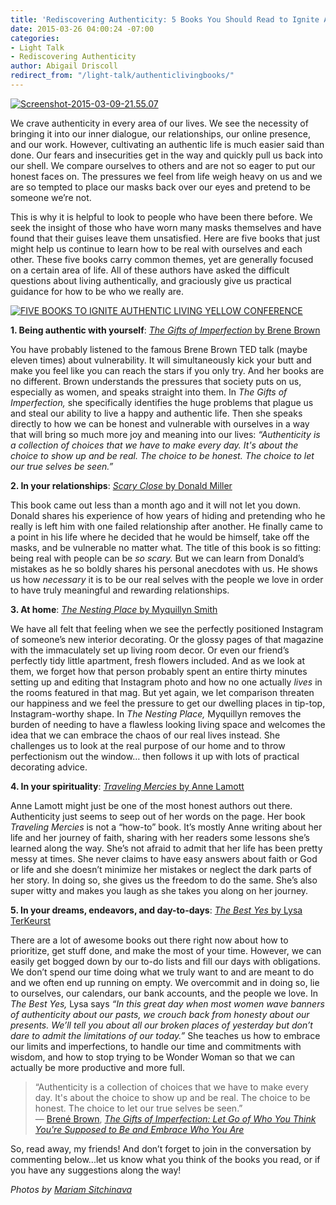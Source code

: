 ```yaml
---
title: 'Rediscovering Authenticity: 5 Books You Should Read to Ignite Authentic Living'
date: 2015-03-26 04:00:24 -07:00
categories:
- Light Talk
- Rediscovering Authenticity
author: Abigail Driscoll
redirect_from: "/light-talk/authenticlivingbooks/"
---
```


[![Screenshot-2015-03-09-21.55.07](https://yellow-blog-images.imgix.net/2015/03/Screenshot-2015-03-09-21.55.07.jpg)](https://yellow-blog-images.imgix.net/2015/03/Screenshot-2015-03-09-21.55.07.jpg)

We crave authenticity in every area of our lives. We see the necessity of bringing it into our inner dialogue, our relationships, our online presence, and our work. However, cultivating an authentic life is much easier said than done. Our fears and insecurities get in the way and quickly pull us back into our shell. We compare ourselves to others and are not so eager to put our honest faces on. The pressures we feel from life weigh heavy on us and we are so tempted to place our masks back over our eyes and pretend to be someone we’re not.

This is why it is helpful to look to people who have been there before. We seek the insight of those who have worn many masks themselves and have found that their guises leave them unsatisfied. Here are five books that just might help us continue to learn how to be real with ourselves and each other. These five books carry common themes, yet are generally focused on a certain area of life. All of these authors have asked the difficult questions about living authentically, and graciously give us practical guidance for how to be who we really are.

[![FIVE BOOKS TO IGNITE AUTHENTIC LIVING YELLOW CONFERENCE](https://yellow-blog-images.imgix.net/2015/03/7645143992_1bd04fb20c_b-copy.jpg)](https://yellow-blog-images.imgix.net/2015/03/7645143992_1bd04fb20c_b-copy.jpg)

**1\. Being authentic with yourself**: [_The Gifts of Imperfection_ by Brene Brown](http://www.amazon.com/Gifts-Imperfection-Think-Supposed-Embrace/dp/159285849X/ref=sr_1_1?ie=UTF8&qid=1425369941&sr=8-1&keywords=the+gift+of+imperfection+by+brene+brown)

You have probably listened to the famous Brene Brown TED talk (maybe eleven times) about vulnerability. It will simultaneously kick your butt and make you feel like you can reach the stars if you only try. And her books are no different. Brown understands the pressures that society puts on us, especially as women, and speaks straight into them. In _The Gifts of Imperfection,_ she specifically identifies the huge problems that plague us and steal our ability to live a happy and authentic life. Then she speaks directly to how we can be honest and vulnerable with ourselves in a way that will bring so much more joy and meaning into our lives: _“Authenticity is a collection of choices that we have to make every day. It's about the choice to show up and be real. The choice to be honest. The choice to let our true selves be seen.”_

**2\. In your relationships**: [_Scary Close_ by Donald Miller](http://www.amazon.com/Scary-Close-Dropping-Finding-Intimacy/dp/078521318X/ref=sr_1_1?ie=UTF8&qid=1425369974&sr=8-1&keywords=scary+close+donald+miller)

This book came out less than a month ago and it will not let you down. Donald shares his experience of how years of hiding and pretending who he really is left him with one failed relationship after another. He finally came to a point in his life where he decided that he would be himself, take off the masks, and be vulnerable no matter what. The title of this book is so fitting: being real with people can be _so scary._ But we can learn from Donald’s mistakes as he so boldly shares his personal anecdotes with us. He shows us how _necessary_ it is to be our real selves with the people we love in order to have truly meaningful and rewarding relationships.

**3\. At home**: [_The Nesting Place_ by Myquillyn Smith](http://www.amazon.com/Nesting-Place-Doesnt-Perfect-Beautiful/dp/0310337909/ref=sr_1_1?ie=UTF8&qid=1425370008&sr=8-1&keywords=the+nesting+place)

We have all felt that feeling when we see the perfectly positioned Instagram of someone’s new interior decorating. Or the glossy pages of that magazine with the immaculately set up living room decor. Or even our friend’s perfectly tidy little apartment, fresh flowers included. And as we look at them, we forget how that person probably spent an entire thirty minutes setting up and editing that Instagram photo and how no one actually _lives_ in the rooms featured in that mag. But yet again, we let comparison threaten our happiness and we feel the pressure to get our dwelling places in tip-top, Instagram-worthy shape. In _The Nesting Place,_ Myquillyn removes the burden of needing to have a flawless looking living space and welcomes the idea that we can embrace the chaos of our real lives instead. She challenges us to look at the real purpose of our home and to throw perfectionism out the window… then follows it up with lots of practical decorating advice.

**4\. In your spirituality**: [_Traveling Mercies_ by Anne Lamott](http://www.amazon.com/Traveling-Mercies-Some-Thoughts-Faith/dp/0385496095/ref=sr_1_1?ie=UTF8&qid=1425370040&sr=8-1&keywords=traveling+mercies)

Anne Lamott might just be one of the most honest authors out there. Authenticity just seems to seep out of her words on the page. Her book _Traveling Mercies_ is not a “how-to” book. It’s mostly Anne writing about her life and her journey of faith, sharing with her readers some lessons she’s learned along the way. She’s not afraid to admit that her life has been pretty messy at times. She never claims to have easy answers about faith or God or life and she doesn’t minimize her mistakes or neglect the dark parts of her story. In doing so, she gives us the freedom to do the same. She’s also super witty and makes you laugh as she takes you along on her journey.

**5\. In your dreams, endeavors, and day-to-days**: [_The Best Yes_ by Lysa TerKeurst](http://www.amazon.com/Best-Yes-Decisions-Endless-Demands/dp/1400205859/ref=sr_1_1?ie=UTF8&qid=1425370064&sr=8-1&keywords=the+best+yes)

There are a lot of awesome books out there right now about how to prioritize, get stuff done, and make the most of your time. However, we can easily get bogged down by our to-do lists and fill our days with obligations. We don’t spend our time doing what we truly want to and are meant to do and we often end up running on empty. We overcommit and in doing so, lie to ourselves, our calendars, our bank accounts, and the people we love. In _The Best Yes,_ Lysa says _“In this great day when most women wave banners of authenticity about our pasts, we crouch back from honesty about our presents. We’ll tell you about all our broken places of yesterday but don’t dare to admit the limitations of our today.”_ She teaches us how to embrace our limits and imperfections, to handle our time and commitments with wisdom, and how to stop trying to be Wonder Woman so that we can actually be more productive and more full.

> “Authenticity is a collection of choices that we have to make every day. It's about the choice to show up and be real. The choice to be honest. The choice to let our true selves be seen.”  
> ― [Brené Brown](http://www.goodreads.com/author/show/162578.Bren_Brown), _[The Gifts of Imperfection: Let Go of Who You Think You're Supposed to Be and Embrace Who You Are](http://www.goodreads.com/work/quotes/7261277)_

So, read away, my friends! And don’t forget to join in the conversation by commenting below...let us know what you think of the books you read, or if you have any suggestions along the way!

_Photos by [Mariam Sitchinava](https://www.flickr.com/photos/mariamsitchinava/)_
